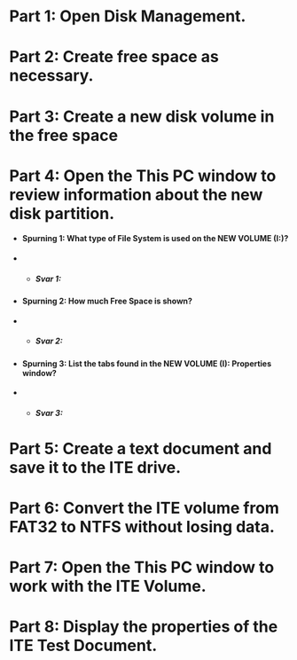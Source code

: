 # Part 1: Open Disk Management.    
# Part 2: Create free space as necessary.  
# Part 3: Create a new disk volume in the free space  
# Part 4: Open the This PC window to review information about the new disk partition.  
* #### Spurning 1: What type of File System is used on the NEW VOLUME (I:)?
* * ##### Svar 1:   
* #### Spurning 2: How much Free Space is shown?
* * ##### Svar 2: 
* #### Spurning 3: List the tabs found in the NEW VOLUME (I): Properties window?
* * ##### Svar 3: 
# Part 5: Create a text document and save it to the ITE drive.  
# Part 6: Convert the ITE volume from FAT32 to NTFS without losing data.  
# Part 7: Open the This PC window to work with the ITE Volume.  
# Part 8: Display the properties of the ITE Test Document.  
